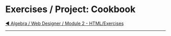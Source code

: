# Exercises / Project: Cookbook

[:arrow_backward: Algebra / Web Designer / Module 2 - HTML/Exercises](../)

---
